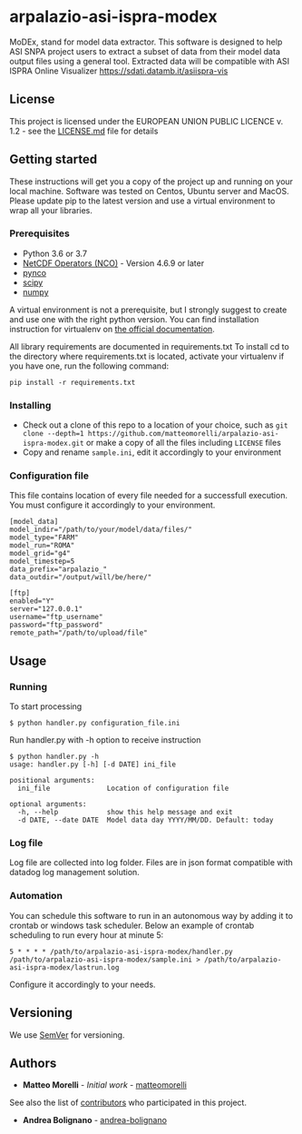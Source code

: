 # arpalazio-asi-ispra-modex
MoDEx, stand for model data extractor. This software is designed to help ASI SNPA project users to extract a subset of data from their model data output files using a general tool. Extracted data will be compatible with ASI ISPRA Online Visualizer https://sdati.datamb.it/asiispra-vis

## License
This project is licensed under the EUROPEAN UNION PUBLIC LICENCE v. 1.2 - see the [LICENSE.md](LICENSE) file for details

## Getting started
These instructions will get you a copy of the project up and running on your local machine. Software was tested on Centos, Ubuntu server and MacOS.
Please update pip to the latest version and use a virtual environment to wrap all your libraries.

### Prerequisites
* Python 3.6 or 3.7
* [NetCDF Operators (NCO)](http://nco.sourceforge.net/) - Version 4.6.9 or later
* [pynco](https://github.com/nco/pynco)
* [scipy](https://github.com/scipy/scipy/)
* [numpy](http://www.numpy.org/)

A virtual environment is not a prerequisite, but I strongly suggest to create and use one with the right python version. You can find installation instruction for virtualenv on [the official documentation](https://virtualenv.pypa.io/en/latest/).

All library requirements are documented in requirements.txt 
To install cd to the directory where requirements.txt is located, activate your virtualenv if you have one, run the following command:
```
pip install -r requirements.txt
```

### Installing
* Check out a clone of this repo to a location of your choice, such as
   `git clone --depth=1 https://github.com/matteomorelli/arpalazio-asi-ispra-modex.git` or make a copy of all the files including `LICENSE` files
* Copy and rename `sample.ini`, edit it accordingly to your environment

### Configuration file
This file contains location of every file needed for a successfull execution.
You must configure it accordingly to your environment.
```
[model_data]
model_indir="/path/to/your/model/data/files/"
model_type="FARM"
model_run="ROMA"
model_grid="g4"
model_timestep=5
data_prefix="arpalazio_"
data_outdir="/output/will/be/here/"

[ftp]
enabled="Y"
server="127.0.0.1"
username="ftp_username"
password="ftp_password"
remote_path="/path/to/upload/file"
```
## Usage
### Running
To start processing
```
$ python handler.py configuration_file.ini
```
Run handler.py with -h option to receive instruction
```
$ python handler.py -h
usage: handler.py [-h] [-d DATE] ini_file

positional arguments:
  ini_file              Location of configuration file

optional arguments:
  -h, --help            show this help message and exit
  -d DATE, --date DATE  Model data day YYYY/MM/DD. Default: today
```

### Log file
Log file are collected into log folder. Files are in json format compatible with datadog log management solution.

### Automation
You can schedule this software to run in an autonomous way by adding it to crontab or windows task scheduler.
Below an example of crontab scheduling to run every hour at minute 5:
```
5 * * * * /path/to/arpalazio-asi-ispra-modex/handler.py /path/to/arpalazio-asi-ispra-modex/sample.ini > /path/to/arpalazio-asi-ispra-modex/lastrun.log
```
Configure it accordingly to your needs.

## Versioning

We use [SemVer](http://semver.org/) for versioning.

## Authors

* **Matteo Morelli** - *Initial work* - [matteomorelli](https://github.com/matteomorelli)

See also the list of [contributors](https://github.com/matteomorelli/arpalazio-asi-ispra-modex/contributors) who participated in this project.

* **Andrea Bolignano** - [andrea-bolignano](https://github.com/andrea-bolignano)
